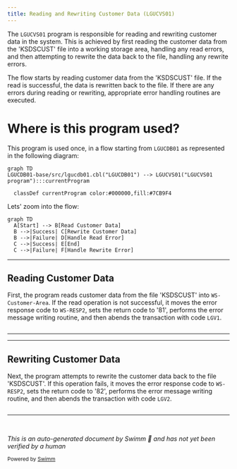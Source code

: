 ```yaml
---
title: Reading and Rewriting Customer Data (LGUCVS01)
---
```

The <SwmToken path="base/src/lgucvs01.cbl" pos="11:6:6" line-data="       PROGRAM-ID. LGUCVS01.">`LGUCVS01`</SwmToken> program is responsible for reading and rewriting customer data in the system. This is achieved by first reading the customer data from the 'KSDSCUST' file into a working storage area, handling any read errors, and then attempting to rewrite the data back to the file, handling any rewrite errors.

The flow starts by reading customer data from the 'KSDSCUST' file. If the read is successful, the data is rewritten back to the file. If there are any errors during reading or rewriting, appropriate error handling routines are executed.

# Where is this program used?

This program is used once, in a flow starting from `LGUCDB01` as represented in the following diagram:

```mermaid
graph TD
LGUCDB01-base/src/lgucdb01.cbl("LGUCDB01") --> LGUCVS01("LGUCVS01 program"):::currentProgram

  classDef currentProgram color:#000000,fill:#7CB9F4
```

Lets' zoom into the flow:

```mermaid
graph TD
  A[Start] --> B[Read Customer Data]
  B -->|Success| C[Rewrite Customer Data]
  B -->|Failure| D[Handle Read Error]
  C -->|Success| E[End]
  C -->|Failure| F[Handle Rewrite Error]
```

<SwmSnippet path="/base/src/lgucvs01.cbl" line="170">

---

## Reading Customer Data

First, the program reads customer data from the file 'KSDSCUST' into <SwmToken path="base/src/lgucvs01.cbl" pos="24:3:7" line-data="       01  WS-Customer-Area          PIC X(1024) value Spaces.">`WS-Customer-Area`</SwmToken>. If the read operation is not successful, it moves the error response code to <SwmToken path="base/src/lgucvs01.cbl" pos="19:3:5" line-data="       01  WS-RESP2                  PIC S9(8) COMP.">`WS-RESP2`</SwmToken>, sets the return code to '81', performs the error message writing routine, and then abends the transaction with code <SwmToken path="base/src/lgucvs01.cbl" pos="81:10:10" line-data="             EXEC CICS ABEND ABCODE(&#39;LGV1&#39;) NODUMP END-EXEC">`LGV1`</SwmToken>.

```cobol

```

---

</SwmSnippet>

<SwmSnippet path="/base/src/lgucvs01.cbl" line="179">

---

## Rewriting Customer Data

Next, the program attempts to rewrite the customer data back to the file 'KSDSCUST'. If this operation fails, it moves the error response code to <SwmToken path="base/src/lgucvs01.cbl" pos="19:3:5" line-data="       01  WS-RESP2                  PIC S9(8) COMP.">`WS-RESP2`</SwmToken>, sets the return code to '82', performs the error message writing routine, and then abends the transaction with code <SwmToken path="base/src/lgucvs01.cbl" pos="94:10:10" line-data="             EXEC CICS ABEND ABCODE(&#39;LGV2&#39;) NODUMP END-EXEC">`LGV2`</SwmToken>.

```cobol

```

---

</SwmSnippet>

&nbsp;

*This is an auto-generated document by Swimm 🌊 and has not yet been verified by a human*

<SwmMeta version="3.0.0" repo-id="Z2l0aHViJTNBJTNBa3luZHJ5bC1jaWNzLWdlbmFwcCUzQSUzQVN3aW1tLURlbW8=" repo-name="kyndryl-cics-genapp"><sup>Powered by [Swimm](/)</sup></SwmMeta>
